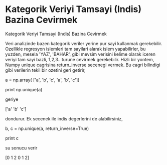 # Kategorik Veriyi Tamsayi (Indis) Bazina Cevirmek


Kategorik Veriyi Tamsayi (Indis) Bazina Cevirmek




Veri analizinde bazen kategorik veriler yerine pur sayi kullanmak gerekebilir. Ozellikle regresyon islemleri tam sayilari alarak islem yapabilirler, bu yuzden, mesela 'YAZ', 'BAHAR', gibi mevsim verisini kelime olarak iceren veriyi tam sayi bazli, 1,2,3.. turune cevirmek gerekebilir. Hizli bir yontem, Numpy unique cagrisina return_inverse secenegi vermek. Bu cagri bilindigi gibi verilerin tekil bir ozetini geri getirir,



a = np.array( ['a', 'b', 'c', 'a', 'b', 'c'])

print np.unique(a)

geriye


['a' 'b' 'c']

dondurur. Ek secenek ile indis degerlerini de alabilirsiniz,


b, c = np.unique(a, return_inverse=True)



print c

su sonucu verir

[0 1 2 0 1 2]





